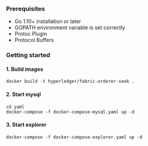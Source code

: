 ### Prerequisites
- Go 1.10+ installation or later
- GOPATH environment variable is set correctly
- Protoc Plugin
- Protocol Buffers

### Getting started
#### 1. Build images
```
docker build -t hyperledger/fabric-orderer-seek .
```
#### 2. Start mysql
```
cd yaml
docker-compose -f docker-compose-mysql.yaml up -d
```
#### 3. Start explorer
```
docker-compose -f docker-compose-explorer.yaml up -d
```
